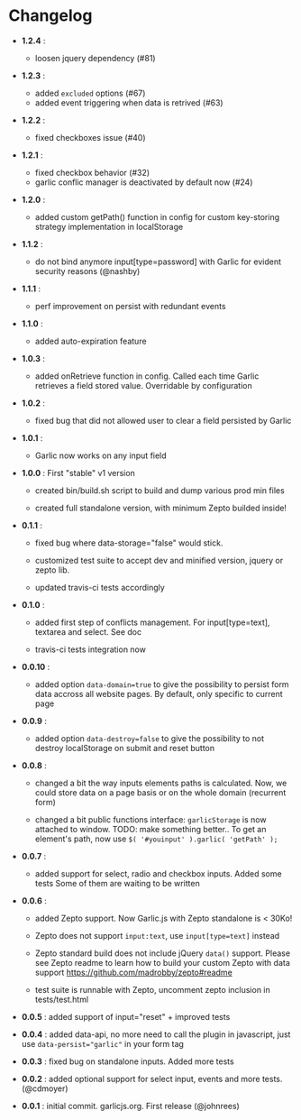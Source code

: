# Changelog

* **1.2.4** :

    - loosen jquery dependency (#81)

* **1.2.3** :

    - added `excluded` options (#67)
    - added event triggering when data is retrived (#63)

* **1.2.2** :

    - fixed checkboxes issue (#40)

* **1.2.1** :

    - fixed checkbox behavior (#32)
    - garlic conflic manager is deactivated by default now (#24)

* **1.2.0** :

    - added custom getPath() function in config for custom key-storing strategy
      implementation in localStorage

* **1.1.2** :

    - do not bind anymore input[type=password] with Garlic for evident security
      reasons (@nashby)

* **1.1.1** :

    - perf improvement on persist with redundant events

* **1.1.0** :

    - added auto-expiration feature

* **1.0.3** :

    - added onRetrieve function in config. Called each time Garlic retrieves a field
      stored value. Overridable by configuration

* **1.0.2** :

    - fixed bug that did not allowed user to clear a field persisted by Garlic

* **1.0.1** :

    - Garlic now works on any input field

* **1.0.0** : First "stable" v1 version

    - created bin/build.sh script to build and dump various prod min files

    - created full standalone version, with minimum Zepto builded inside!

* **0.1.1** :

    - fixed bug where data-storage="false" would stick.

    - customized test suite to accept dev and minified version, jquery or zepto lib.

    - updated travis-ci tests accordingly

* **0.1.0** :

    - added first step of conflicts management. For input[type=text], textarea
      and select. See doc

    - travis-ci tests integration now

* **0.0.10** :

    - added option `data-domain=true` to give the possibility to persist form
      data accross all website pages. By default, only specific to current page

* **0.0.9** :

    - added option `data-destroy=false` to give the possibility to not destroy
      localStorage on submit and reset button

* **0.0.8** :

    - changed a bit the way inputs elements paths is calculated. Now, we
      could store data on a page basis or on the whole domain (recurrent form)

    - changed a bit public functions interface:
      `garlicStorage` is now attached to window. TODO: make something better..
      To get an element's path, now use `$( '#youinput' ).garlic( 'getPath' );`

* **0.0.7** :

    - added support for select, radio and checkbox inputs. Added some tests
      Some of them are waiting to be written

* **0.0.6** :

    - added Zepto support. Now Garlic.js with Zepto standalone is < 30Ko!

    - Zepto does not support `input:text`, use `input[type=text]` instead

    - Zepto standard build does not include jQuery `data()` support.
      Please see Zepto readme to learn how to build your custom Zepto
      with data support https://github.com/madrobby/zepto#readme

    - test suite is runnable with Zepto, uncomment zepto inclusion in
      tests/test.html

* **0.0.5** : added support of input="reset" + improved tests

* **0.0.4** : added data-api, no more need to call the plugin in javascript, just use
              `data-persist="garlic"` in your form tag

* **0.0.3** : fixed bug on standalone inputs. Added more tests

* **0.0.2** : added optional support for select input, events and more tests. (@cdmoyer)

* **0.0.1** : initial commit. garlicjs.org. First release (@johnrees)
